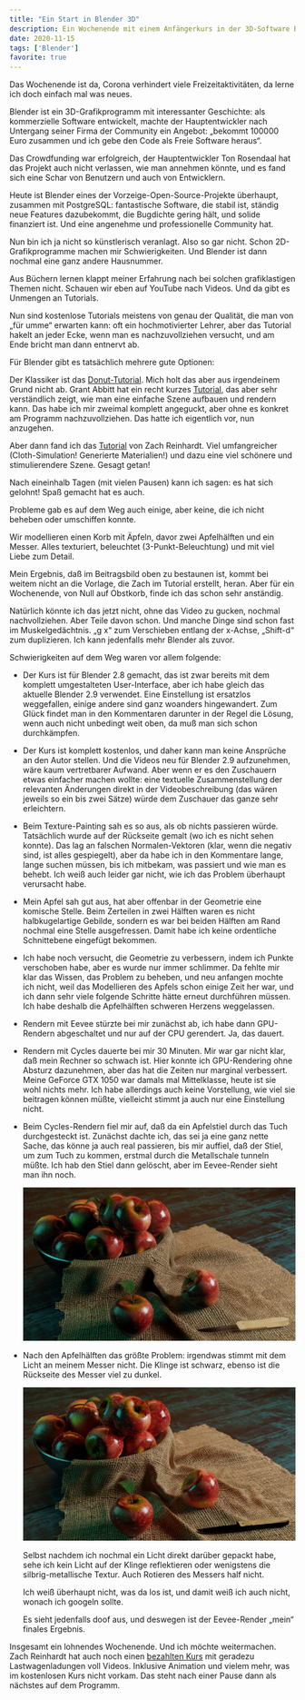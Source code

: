 ```yaml
---
title: "Ein Start in Blender 3D"
description: Ein Wochenende mit einem Anfängerkurs in der 3D-Software Blender
date: 2020-11-15
tags: ['Blender']
favorite: true
---
```

Das Wochenende ist da, Corona verhindert viele Freizeitaktivitäten, da lerne ich doch einfach mal was neues.

Blender ist ein 3D-Grafikprogramm mit interessanter Geschichte: als kommerzielle Software entwickelt, machte der Hauptentwickler nach Untergang seiner Firma der Community ein Angebot: „bekommt 100000 Euro zusammen und ich gebe den Code als Freie Software heraus“.

Das Crowdfunding war erfolgreich, der Hauptentwickler Ton Rosendaal hat das Projekt auch nicht verlassen, wie man annehmen könnte, und es fand sich eine Schar von Benutzern und auch von Entwicklern.

Heute ist Blender eines der Vorzeige-Open-Source-Projekte überhaupt, zusammen mit PostgreSQL: fantastische Software, die stabil ist, ständig neue Features dazubekommt, die Bugdichte gering hält, und solide finanziert ist. Und eine angenehme und professionelle Community hat.

Nun bin ich ja nicht so künstlerisch veranlagt. Also so gar nicht. Schon 2D-Grafikprogramme machen mir Schwierigkeiten. Und Blender ist dann nochmal eine ganz andere Hausnummer.

Aus Büchern lernen klappt meiner Erfahrung nach bei solchen grafiklastigen Themen nicht. Schauen wir eben auf YouTube nach Videos. Und da gibt es Unmengen an Tutorials.

Nun sind kostenlose Tutorials meistens von genau der Qualität, die man von „für umme“ erwarten kann: oft ein hochmotivierter Lehrer, aber das Tutorial hakelt an jeder Ecke, wenn man es nachzuvollziehen versucht, und am Ende bricht man dann entnervt ab.

Für Blender gibt es tatsächlich mehrere gute Optionen:

Der Klassiker ist das [Donut-Tutorial](https://www.youtube.com/watch?v=TPrnSACiTJ4&list=PLjEaoINr3zgEq0u2MzVgAaHEBt--xLB6U). Mich holt das aber aus irgendeinem Grund nicht ab. Grant Abbitt hat ein recht kurzes [Tutorial](https://www.youtube.com/watch?v=7MRonzqYJgw&list=PLn3ukorJv4vs_eSJUQPxBRaDS8PrVmIri), das aber sehr verständlich zeigt, wie man eine einfache Szene aufbauen und rendern kann. Das habe ich mir zweimal komplett angeguckt, aber ohne es konkret am Programm nachzuvollziehen. Das hatte ich eigentlich vor, nun anzugehen.

Aber dann fand ich das [Tutorial](https://www.youtube.com/playlist?list=PL3UWN2F2M2C8-zUjbFlbgtWPQa0NXBsp0) von Zach Reinhardt. Viel umfangreicher (Cloth-Simulation! Generierte Materialien!) und dazu eine viel schönere und stimulierendere Szene. Gesagt getan!

Nach eineinhalb Tagen (mit vielen Pausen) kann ich sagen: es hat sich gelohnt! Spaß gemacht hat es auch.

Probleme gab es auf dem Weg auch einige, aber keine, die ich nicht beheben oder umschiffen konnte.

Wir modellieren einen Korb mit Äpfeln, davor zwei Apfelhälften und ein Messer. Alles texturiert, beleuchtet (3-Punkt-Beleuchtung) und mit viel Liebe zum Detail.

Mein Ergebnis, daß im Beitragsbild oben zu bestaunen ist, kommt bei weitem nicht an die Vorlage, die Zach im Tutorial erstellt, heran. Aber für ein Wochenende, von Null auf Obstkorb, finde ich das schon sehr anständig.

Natürlich könnte ich das jetzt nicht, ohne das Video zu gucken, nochmal nachvollziehen. Aber Teile davon schon. Und manche Dinge sind schon fast im Muskelgedächtnis. „g x“ zum Verschieben entlang der x-Achse, „Shift-d“ zum duplizieren. Ich kann jedenfalls mehr Blender als zuvor.

Schwierigkeiten auf dem Weg waren vor allem folgende:

* Der Kurs ist für Blender 2.8 gemacht, das ist zwar bereits mit dem komplett umgestalteten User-Interface, aber ich habe gleich das aktuelle Blender 2.9 verwendet. Eine Einstellung ist ersatzlos weggefallen, einige andere sind ganz woanders hingewandert. Zum Glück findet man in den Kommentaren darunter in der Regel die Lösung, wenn auch nicht unbedingt weit oben, da muß man sich schon durchkämpfen.

* Der Kurs ist komplett kostenlos, und daher kann man keine Ansprüche an den Autor stellen. Und die Videos neu für Blender 2.9 aufzunehmen, wäre kaum vertretbarer Aufwand. Aber wenn er es den Zuschauern etwas einfacher machen wollte: eine textuelle Zusammenstellung der relevanten Änderungen direkt in der Videobeschreibung (das wären jeweils so ein bis zwei Sätze) würde dem Zuschauer das ganze sehr erleichtern.

* Beim Texture-Painting sah es so aus, als ob nichts passieren würde. Tatsächlich wurde auf der Rückseite gemalt (wo ich es nicht sehen konnte). Das lag an falschen Normalen-Vektoren (klar, wenn die negativ sind, ist alles gespiegelt), aber da habe ich in den Kommentare lange, lange suchen müssen, bis ich mitbekam, was passiert und wie man es behebt. Ich weiß auch leider gar nicht, wie ich das Problem überhaupt verursacht habe.

* Mein Apfel sah gut aus, hat aber offenbar in der Geometrie eine komische Stelle. Beim Zerteilen in zwei Hälften waren es nicht halbkugelartige Gebilde, sondern es war bei beiden Hälften am Rand nochmal eine Stelle ausgefressen. Damit habe ich keine ordentliche Schnittebene eingefügt bekommen.

* Ich habe noch versucht, die Geometrie zu verbessern, indem ich Punkte verschoben habe, aber es wurde nur immer schlimmer. Da fehlte mir klar das Wissen, das Problem zu beheben, und neu anfangen mochte ich nicht, weil das Modellieren des Apfels schon einige Zeit her war, und ich dann sehr viele folgende Schritte hätte erneut durchführen müssen. Ich habe deshalb die Apfelhälften schweren Herzens weggelassen.

* Rendern mit Eevee stürzte bei mir zunächst ab, ich habe dann GPU-Rendern abgeschaltet und nur auf der CPU gerendert. Ja, das dauert.

* Rendern mit Cycles dauerte bei mir 30 Minuten. Mir war gar nicht klar, daß mein Rechner so schwach ist. Hier konnte ich GPU-Rendering ohne Absturz dazunehmen, aber das hat die Zeiten nur marginal verbessert. Meine GeForce GTX 1050 war damals mal Mittelklasse, heute ist sie wohl nichts mehr. Ich habe allerdings auch keine Vorstellung, wie viel sie beitragen können müßte, vielleicht stimmt ja auch nur eine Einstellung nicht.

* Beim Cycles-Rendern fiel mir auf, daß da ein Apfelstiel durch das Tuch durchgesteckt ist. Zunächst dachte ich, das sei ja eine ganz nette Sache, das könne ja auch real passieren, bis mir auffiel, daß der Stiel, um zum Tuch zu kommen, erstmal durch die Metallschale tunneln müßte. Ich hab den Stiel dann gelöscht, aber im Eevee-Render sieht man ihn noch.

  ![](eevee-klein.jpg "Eevee-Render")

* Nach den Apfelhälften das größte Problem: irgendwas stimmt mit dem Licht an meinem Messer nicht. Die Klinge ist schwarz, ebenso ist die Rückseite des Messer viel zu dunkel.

  ![](cycles-klein.jpg "Cycles-Render")  
  
  Selbst nachdem ich nochmal ein Licht direkt darüber gepackt habe, sehe ich kein Licht auf der Klinge reflektieren oder wenigstens die silbrig-metallische Textur. Auch Rotieren des Messers half nicht.
  
  Ich weiß überhaupt nicht, was da los ist, und damit weiß ich auch nicht, wonach ich googeln sollte.
  
  Es sieht jedenfalls doof aus, und deswegen ist der Eevee-Render „mein“ finales Ergebnis.
  
Insgesamt ein lohnendes Wochenende. Und ich möchte weitermachen. Zach Reinhardt hat auch noch einen [bezahlten Kurs](https://academy.cgboost.com/p/blender-2-8-launch-pad) mit geradezu Lastwagenladungen voll Videos. Inklusive Animation und vielem mehr, was im kostenlosen Kurs nicht vorkam. Das steht nach einer Pause dann als nächstes auf dem Programm.